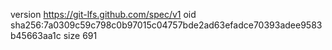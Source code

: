 version https://git-lfs.github.com/spec/v1
oid sha256:7a0309c59c798c0b97015c04757bde2ad63efadce70393adee9583b45663aa1c
size 691
